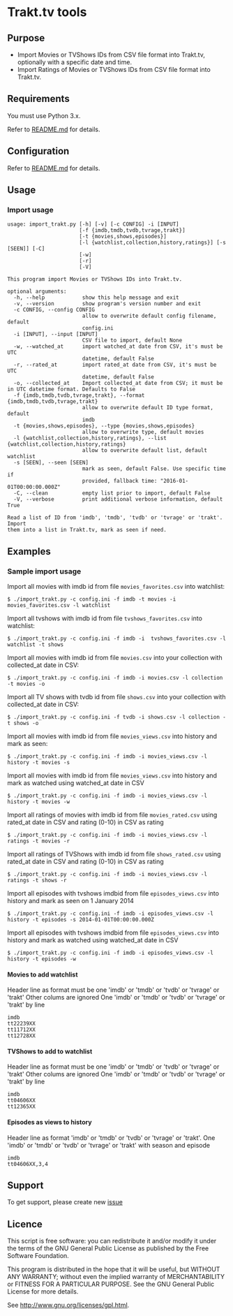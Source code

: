 # Trakt.tv tools

## Purpose

 * Import Movies or TVShows IDs from CSV file format into Trakt.tv, optionally with a specific date and time.
 * Import Ratings of Movies or TVShows IDs from CSV file format into Trakt.tv.

## Requirements

You must use Python 3.x.

Refer to [README.md](README.md#requirements) for details.

## Configuration

Refer to [README.md](README.md#configuration) for details.

## Usage
### Import usage

```text
usage: import_trakt.py [-h] [-v] [-c CONFIG] -i [INPUT]
                       [-f {imdb,tmdb,tvdb,tvrage,trakt}]
                       [-t {movies,shows,episodes}]
                       [-l {watchlist,collection,history,ratings}] [-s [SEEN]] [-C]
                       [-w]
                       [-r]
                       [-V]

This program import Movies or TVShows IDs into Trakt.tv.

optional arguments:
  -h, --help            show this help message and exit
  -v, --version         show program's version number and exit
  -c CONFIG, --config CONFIG
                        allow to overwrite default config filename, default
                        config.ini
  -i [INPUT], --input [INPUT]
                        CSV file to import, default None
  -w, --watched_at      import watched_at date from CSV, it's must be UTC
                        datetime, default False
  -r, --rated_at        import rated_at date from CSV, it's must be UTC
                        datetime, default False
  -o, --collected_at    Import collected_at date from CSV; it must be in UTC datetime format. Defaults to False
  -f {imdb,tmdb,tvdb,tvrage,trakt}, --format {imdb,tmdb,tvdb,tvrage,trakt}
                        allow to overwrite default ID type format, default
                        imdb
  -t {movies,shows,episodes}, --type {movies,shows,episodes}
                        allow to overwrite type, default movies
  -l {watchlist,collection,history,ratings}, --list {watchlist,collection,history,ratings}
                        allow to overwrite default list, default watchlist
  -s [SEEN], --seen [SEEN]
                        mark as seen, default False. Use specific time if
                        provided, fallback time: "2016-01-01T00:00:00.000Z"
  -C, --clean           empty list prior to import, default False
  -V, --verbose         print additional verbose information, default True

Read a list of ID from 'imdb', 'tmdb', 'tvdb' or 'tvrage' or 'trakt'. Import
them into a list in Trakt.tv, mark as seen if need.
```

## Examples

### Sample import usage

Import all movies with imdb id from file ``movies_favorites.csv`` into watchlist:

	$ ./import_trakt.py -c config.ini -f imdb -t movies -i movies_favorites.csv -l watchlist

Import all tvshows with imdb id from file ``tvshows_favorites.csv`` into watchlist:

	$ ./import_trakt.py -c config.ini -f imdb -i  tvshows_favorites.csv -l watchlist -t shows

Import all movies with imdb id from file ``movies.csv`` into your collection with collected_at date in CSV:

    $ ./import_trakt.py -c config.ini -f imdb -i movies.csv -l collection -t movies -o

Import all TV shows with tvdb id from file ``shows.csv`` into your collection with collected_at date in CSV:

    $ ./import_trakt.py -c config.ini -f tvdb -i shows.csv -l collection -t shows -o

Import all movies with imdb id from file ``movies_views.csv`` into history and mark as seen:

	$ ./import_trakt.py -c config.ini -f imdb -i movies_views.csv -l history -t movies -s

Import all movies with imdb id from file ``movies_views.csv`` into history and mark as watched using watched_at date in CSV

	$ ./import_trakt.py -c config.ini -f imdb -i movies_views.csv -l history -t movies -w

Import all ratings of movies with imdb id from file ``movies_rated.csv`` using rated_at date in CSV and rating (0-10) in CSV as rating

	$ ./import_trakt.py -c config.ini -f imdb -i movies_views.csv -l ratings -t movies -r

Import all ratings of TVShows with imdb id from file ``shows_rated.csv`` using rated_at date in CSV and rating (0-10) in CSV as rating

	$ ./import_trakt.py -c config.ini -f imdb -i movies_views.csv -l ratings -t shows -r

Import all episodes with tvshows imdbid from file ``episodes_views.csv`` into history and mark as seen on 1 January 2014

	$ ./import_trakt.py -c config.ini -f imdb -i episodes_views.csv -l history -t episodes -s 2014-01-01T00:00:00.000Z

Import all episodes with tvshows imdbid from file ``episodes_views.csv`` into history and mark as watched using watched_at date in CSV

	$ ./import_trakt.py -c config.ini -f imdb -i episodes_views.csv -l history -t episodes -w

#### Movies to add watchlist
Header line as format must be one 'imdb' or 'tmdb' or 'tvdb' or 'tvrage' or 'trakt'
Other colums are ignored
One 'imdb' or 'tmdb' or 'tvdb' or 'tvrage' or 'trakt' by line
```
imdb
tt22239XX
tt11712XX
tt12728XX
```

#### TVShows to add to watchlist
Header line as format must be one 'imdb' or 'tmdb' or 'tvdb' or 'tvrage' or 'trakt'
Other colums are ignored
One 'imdb' or 'tmdb' or 'tvdb' or 'tvrage' or 'trakt' by line
```
imdb
tt04606XX
tt12365XX
```

#### Episodes as views to history
Header line as format 'imdb' or 'tmdb' or 'tvdb' or 'tvrage' or 'trakt'.
One 'imdb' or 'tmdb' or 'tvdb' or 'tvrage' or 'trakt' with season and episode
```
imdb
tt04606XX,3,4
```

## Support

To get support, please create new [issue](https://github.com/xbgmsharp/trakt/issues)

## Licence

This script is free software:  you can redistribute it and/or  modify  it under  the  terms  of the  GNU  General  Public License  as published by the Free Software Foundation.

This program is distributed in the hope  that it will be  useful, but WITHOUT ANY WARRANTY; without even the  implied warranty of MERCHANTABILITY or FITNESS FOR A PARTICULAR PURPOSE. See the GNU General Public License for more details.

See <http://www.gnu.org/licenses/gpl.html>.
